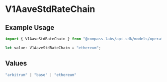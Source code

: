# V1AaveStdRateChain

## Example Usage

```typescript
import { V1AaveStdRateChain } from "@compass-labs/api-sdk/models/operations";

let value: V1AaveStdRateChain = "ethereum";
```

## Values

```typescript
"arbitrum" | "base" | "ethereum"
```